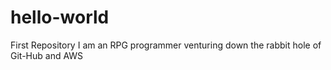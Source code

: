 # hello-world
First Repository
I am an RPG programmer venturing down the rabbit hole
of Git-Hub and AWS 
